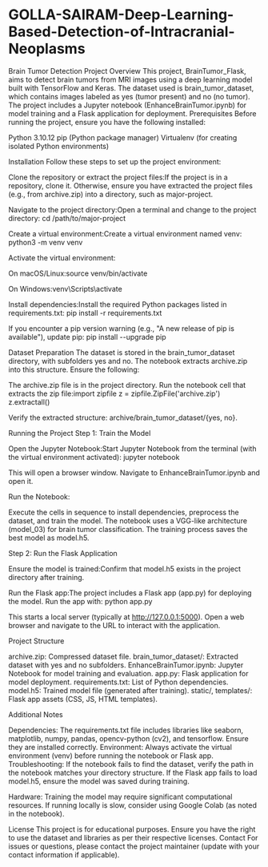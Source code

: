 # GOLLA-SAIRAM-Deep-Learning-Based-Detection-of-Intracranial-Neoplasms

Brain Tumor Detection Project
Overview
This project, BrainTumor_Flask, aims to detect brain tumors from MRI images using a deep learning model built with TensorFlow and Keras. The dataset used is brain_tumor_dataset, which contains images labeled as yes (tumor present) and no (no tumor). The project includes a Jupyter notebook (EnhanceBrainTumor.ipynb) for model training and a Flask application for deployment.
Prerequisites
Before running the project, ensure you have the following installed:

Python 3.10.12
pip (Python package manager)
Virtualenv (for creating isolated Python environments)

Installation
Follow these steps to set up the project environment:

Clone the repository or extract the project files:If the project is in a repository, clone it. Otherwise, ensure you have extracted the project files (e.g., from archive.zip) into a directory, such as major-project.

Navigate to the project directory:Open a terminal and change to the project directory:
cd /path/to/major-project


Create a virtual environment:Create a virtual environment named venv:
python3 -m venv venv


Activate the virtual environment:

On macOS/Linux:source venv/bin/activate


On Windows:venv\Scripts\activate




Install dependencies:Install the required Python packages listed in requirements.txt:
pip install -r requirements.txt

If you encounter a pip version warning (e.g., "A new release of pip is available"), update pip:
pip install --upgrade pip



Dataset Preparation
The dataset is stored in the brain_tumor_dataset directory, with subfolders yes and no. The notebook extracts archive.zip into this structure. Ensure the following:

The archive.zip file is in the project directory.
Run the notebook cell that extracts the zip file:import zipfile
z = zipfile.ZipFile('archive.zip')
z.extractall()


Verify the extracted structure: archive/brain_tumor_dataset/{yes, no}.

Running the Project
Step 1: Train the Model

Open the Jupyter Notebook:Start Jupyter Notebook from the terminal (with the virtual environment activated):
jupyter notebook

This will open a browser window. Navigate to EnhanceBrainTumor.ipynb and open it.

Run the Notebook:

Execute the cells in sequence to install dependencies, preprocess the dataset, and train the model.
The notebook uses a VGG-like architecture (model_03) for brain tumor classification.
The training process saves the best model as model.h5.



Step 2: Run the Flask Application

Ensure the model is trained:Confirm that model.h5 exists in the project directory after training.

Run the Flask app:The project includes a Flask app (app.py) for deploying the model. Run the app with:
python app.py


This starts a local server (typically at http://127.0.0.1:5000).
Open a web browser and navigate to the URL to interact with the application.



Project Structure

archive.zip: Compressed dataset file.
brain_tumor_dataset/: Extracted dataset with yes and no subfolders.
EnhanceBrainTumor.ipynb: Jupyter Notebook for model training and evaluation.
app.py: Flask application for model deployment.
requirements.txt: List of Python dependencies.
model.h5: Trained model file (generated after training).
static/, templates/: Flask app assets (CSS, JS, HTML templates).

Additional Notes

Dependencies: The requirements.txt file includes libraries like seaborn, matplotlib, numpy, pandas, opencv-python (cv2), and tensorflow. Ensure they are installed correctly.
Environment: Always activate the virtual environment (venv) before running the notebook or Flask app.
Troubleshooting:
If the notebook fails to find the dataset, verify the path in the notebook matches your directory structure.
If the Flask app fails to load model.h5, ensure the model was saved during training.


Hardware: Training the model may require significant computational resources. If running locally is slow, consider using Google Colab (as noted in the notebook).

License
This project is for educational purposes. Ensure you have the right to use the dataset and libraries as per their respective licenses.
Contact
For issues or questions, please contact the project maintainer (update with your contact information if applicable).

